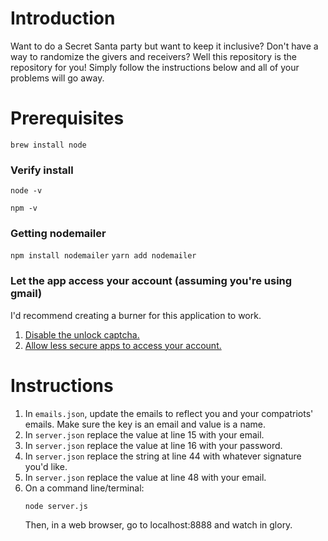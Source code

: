 # Introduction
Want to do a Secret Santa party but want to keep it inclusive? Don't have a way to randomize the givers and receivers?
Well this repository is the repository for you! Simply follow the instructions below and all of your problems will go away. 

# Prerequisites
```brew install node```
### Verify install 
```
node -v
```
```
npm -v
```
### Getting nodemailer
```npm install nodemailer```
```yarn add nodemailer```
### Let the app access your account (assuming you're using gmail)
I'd recommend creating a burner for this application to work.
1. [Disable the unlock captcha.](https://accounts.google.com/b/0/DisplayUnlockCaptcha)
2. [Allow less secure apps to access your account.](https://myaccount.google.com/lesssecureapps?pli=1&rapt=AEjHL4OE7OVU36LvIrKX5evD7WNKe4EZadHTGAbNoQF4KTnG8m9tFMw44aIngkpICkrG5j4xDfrWkhvugTfIv-ZkK292mCxJzA)

# Instructions
1. In `emails.json`, update the emails to reflect you and your compatriots' emails. Make sure the key is an email and value is a name. 
3. In `server.json` replace the value at line 15 with your email. 
4. In `server.json` replace the value at line 16 with your password. 
5. In `server.json` replace the string at line 44 with whatever signature you'd like. 
6. In `server.json` replace the value at line 48 with your email. 
7. On a command line/terminal:
    ```
    node server.js
    ```
    Then, in a web browser, go to localhost:8888 and watch in glory. 